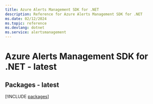 ```yaml
---
title: Azure Alerts Management SDK for .NET
description: Reference for Azure Alerts Management SDK for .NET
ms.date: 02/12/2024
ms.topic: reference
ms.devlang: dotnet
ms.service: alertsmanagement
---
```

# Azure Alerts Management SDK for .NET - latest
## Packages - latest
[!INCLUDE [packages](alerts-management-index.md)]